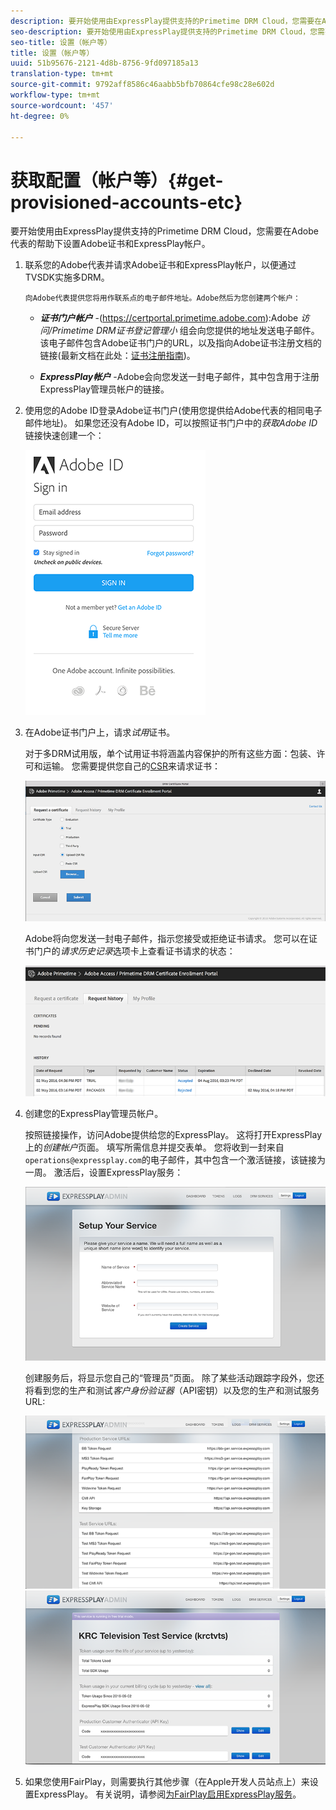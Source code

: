 ```yaml
---
description: 要开始使用由ExpressPlay提供支持的Primetime DRM Cloud，您需要在Adobe代表的帮助下设置Adobe证书和ExpressPlay帐户。
seo-description: 要开始使用由ExpressPlay提供支持的Primetime DRM Cloud，您需要在Adobe代表的帮助下设置Adobe证书和ExpressPlay帐户。
seo-title: 设置（帐户等）
title: 设置（帐户等）
uuid: 51b95676-2121-4d8b-8756-9fd097185a13
translation-type: tm+mt
source-git-commit: 9792aff8586c46aabb5bfb70864cfe98c28e602d
workflow-type: tm+mt
source-wordcount: '457'
ht-degree: 0%

---
```



# 获取配置（帐户等）{#get-provisioned-accounts-etc}

要开始使用由ExpressPlay提供支持的Primetime DRM Cloud，您需要在Adobe代表的帮助下设置Adobe证书和ExpressPlay帐户。

1. 联系您的Adobe代表并请求Adobe证书和ExpressPlay帐户，以便通过TVSDK实施多DRM。

       向Adobe代表提供您将用作联系点的电子邮件地址。Adobe然后为您创建两个帐户：
   
   * ***证书门户帐户*** -(<span></span>https://certportal.primetime.adobe.com):Adobe *访问/Primetime DRM证书登记管理小* 组会向您提供的地址发送电子邮件。该电子邮件包含Adobe证书门户的URL，以及指向Adobe证书注册文档的链接(最新文档在此处：[证书注册指南](../../../digital-rights-management/certificate-enrollment-guide/about-certs.md))。

   * ***ExpressPlay帐户*** -Adobe会向您发送一封电子邮件，其中包含用于注册ExpressPlay管理员帐户的链接。

1. 使用您的Adobe ID登录Adobe证书门户(使用您提供给Adobe代表的相同电子邮件地址)。 如果您还没有Adobe ID，可以按照证书门户中的&#x200B;*获取Adobe ID*&#x200B;链接快速创建一个：

   <!--<a id="fig_mst_gtj_wv"></a>-->

   ![](assets/cert_portal_sign-in-page-web.png)

1. 在Adobe证书门户上，请求&#x200B;*试用*&#x200B;证书。

   对于多DRM试用版，单个试用证书将涵盖内容保护的所有这些方面：包装、许可和运输。 您需要提供您自己的[CSR](../../../digital-rights-management/certificate-enrollment-guide/request-certs/gen-cert-signing-req.md)来请求证书：
   <!--<a id="fig_op1_xwj_wv"></a>-->

   ![](assets/cert_portal_trial_request-web.png)

   Adobe将向您发送一封电子邮件，指示您接受或拒绝证书请求。 您可以在证书门户的&#x200B;*请求历史记录*&#x200B;选项卡上查看证书请求的状态：
   <!--<a id="fig_gkl_myj_wv"></a>-->

   ![](assets/cert_portal_request_history-web.png)

1. 创建您的ExpressPlay管理员帐户。

   按照链接操作，访问Adobe提供给您的ExpressPlay。 这将打开ExpressPlay上的&#x200B;*创建帐户*&#x200B;页面。 填写所需信息并提交表单。 您将收到一封来自`operations@expressplay.com`的电子邮件，其中包含一个激活链接，该链接为一周。 激活后，设置ExpressPlay服务：
   <!--<a id="fig_cjl_ztk_wv"></a>-->

   ![](assets/expressplay_create_service-web.png)

   创建服务后，将显示您自己的“管理员”页面。 除了某些活动跟踪字段外，您还将看到您的生产和测试&#x200B;*客户身份验证器*（API密钥）以及您的生产和测试服务URL:

   <!--<a id="fig_c5h_xdl_wv"></a>-->

   ![](assets/expressplay_admin_dashboard_2-web.png) ![](assets/expressplay_admin_dashboard-web.png)

1. 如果您使用FairPlay，则需要执行其他步骤（在Apple开发人员站点上）来设置ExpressPlay。 有关说明，请参阅[为FairPlay启用ExpressPlay服务](../../multi-drm-workflows/p-l-and-p/fairplay-workflow.md#enable-expressplay-service-for-fairplay)。
